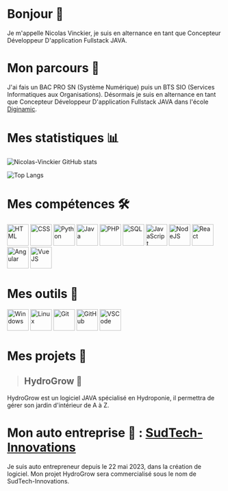 # Bonjour 👋

Je m'appelle Nicolas Vinckier, je suis en alternance en tant que Concepteur Développeur D'application Fullstack JAVA.

# Mon parcours 🏫

J'ai fais un BAC PRO SN (Système Numérique) puis un BTS SIO (Services Informatiques aux Organisations).
Désormais je suis en alternance en tant que Concepteur Développeur D'application Fullstack JAVA dans l'école [Diginamic](https://www.diginamic.fr/).

# Mes statistiques 📊

<!--
Pour avoir une image interactive sur les statistiques github, allez voir le répertoire :
https://github.com/anuraghazra/github-readme-stats
-->

![Nicolas-Vinckier GitHub stats](https://github-readme-stats.vercel.app/api?username=Nicolas-Vinckier&bg_color=30,e96443,904e95&title_color=fff&text_color=fff)

<!-- ![Top Langs](https://github-readme-stats.vercel.app/api/top-langs/?username=Nicolas-Vinckier) -->

![Top Langs](https://github-readme-stats.vercel.app/api/top-langs/?username=Nicolas-Vinckier&layout=compact)

<!-- ![Nicolas-Vinckier stats](https://github-readme-stats.vercel.app/api?username=Nicolas-Vinckier\&rank_icon=percentile) -->

# Mes compétences 🛠️
<!-- Compétences maitrisées ou en cours d'apprentissage -->
<img alt="HTML" width="50" src="https://cdn.jsdelivr.net/gh/devicons/devicon/icons/html5/html5-original.svg" />
<img alt="CSS" width="50" src="https://cdn.jsdelivr.net/gh/devicons/devicon/icons/css3/css3-original.svg" />
<img alt="Python" width="50" src="https://cdn.jsdelivr.net/gh/devicons/devicon/icons/python/python-original.svg" />
<img alt="Java" width="50" src="https://cdn.jsdelivr.net/gh/devicons/devicon/icons/java/java-original.svg" />
<img alt="PHP" width="50" src="https://cdn.jsdelivr.net/gh/devicons/devicon/icons/php/php-original.svg" />
<img alt="SQL" width="50" src="https://cdn.jsdelivr.net/gh/devicons/devicon/icons/mysql/mysql-original.svg" />
<img alt="JavaScript" width="50" src="https://cdn.jsdelivr.net/gh/devicons/devicon/icons/javascript/javascript-original.svg" />
<img alt="NodeJS" width="50" src="https://cdn.jsdelivr.net/gh/devicons/devicon/icons/nodejs/nodejs-original.svg" />
<img alt="React" width="50" src="https://cdn.jsdelivr.net/gh/devicons/devicon/icons/react/react-original.svg" />
<img alt="Angular" width="50" src="https://cdn.jsdelivr.net/gh/devicons/devicon/icons/angularjs/angularjs-original.svg" />
<img alt="VueJS" width="50" src="https://cdn.jsdelivr.net/gh/devicons/devicon/icons/vuejs/vuejs-original.svg" />

# Mes outils 🧰
<img alt="Windows" width="50" src="https://cdn.jsdelivr.net/gh/devicons/devicon/icons/windows8/windows8-original.svg" />
<img alt="Linux" width="50" src="https://cdn.jsdelivr.net/gh/devicons/devicon/icons/linux/linux-original.svg" />
<img alt="Git" width="50" src="https://cdn.jsdelivr.net/gh/devicons/devicon/icons/git/git-original.svg" />
<img alt="GitHub" width="50" src="https://cdn.jsdelivr.net/gh/devicons/devicon/icons/github/github-original.svg" />
<img alt="VSCode" width="50" src="https://cdn.jsdelivr.net/gh/devicons/devicon/icons/vscode/vscode-original.svg" />



<!--
Tableau de compétance

| Compétences | Niveau |
| ----------- | ------ |
| JAVA        | 3/5    |
| PHP         | 2/5    |
| HTML        | 4/5    |
| CSS         | 4/5    |
| SQL         | 3/5    |
| UML         | 2/5    |
| Python      | 4/5    |
| JavaScript  | 2/5    |
| NodeJS      | 2/5    |
| React       | 1/5    |
| Angular     | 1/5    |
| VueJS       | 1/5    |
| Git         | 4/5    |
| Linux       | 3/5    |
| Windows     | 5/5    |

Expliquation des scores

```
1/5 : Pas encore vu mais je m'y intéresse
2/5 : Phase d'apprentissage
3/5 : Je sais faire, mais je peux encore m'améliorer
4/5 : Je sais faire, et j'ai des projets en cours
5/5 : Je sais faire, et je maitrise
``` -->

# Mes projets 🚧

> ## HydroGrow 🌿

HydroGrow est un logiciel JAVA spécialisé en Hydroponie, il permettra de gérer son jardin d'intérieur de A à Z.

# Mon auto entreprise 👔 : [SudTech-Innovations](https://github.com/SudTech-Innovations)

Je suis auto entrepreneur depuis le 22 mai 2023, dans la création de logiciel.
Mon projet HydroGrow sera commercialisé sous le nom de SudTech-Innovations.

